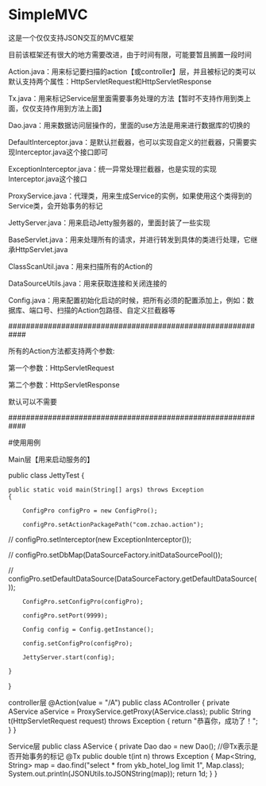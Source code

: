 # SimpleMVC
这是一个仅仅支持JSON交互的MVC框架

目前该框架还有很大的地方需要改进，由于时间有限，可能要暂且搁置一段时间

Action.java：用来标记要扫描的action【或controller】层，并且被标记的类可以默认支持两个属性：HttpServletRequest和HttpServletResponse

Tx.java：用来标记Service层里面需要事务处理的方法【暂时不支持作用到类上面，仅仅支持作用到方法上面】

Dao.java：用来数据访问层操作的，里面的use方法是用来进行数据库的切换的

DefaultInterceptor.java：是默认拦截器，也可以实现自定义的拦截器，只需要实现Interceptor.java这个接口即可

ExceptionInterceptor.java：统一异常处理拦截器，也是实现的实现Interceptor.java这个接口

ProxyService.java：代理类，用来生成Service的实例，如果使用这个类得到的Service类，会开始事务的标记

JettyServer.java：用来启动Jetty服务器的，里面封装了一些实现

BaseServlet.java：用来处理所有的请求，并进行转发到具体的类进行处理，它继承HttpServlet.java

ClassScanUtil.java：用来扫描所有的Action的

DataSourceUtils.java：用来获取连接和关闭连接的

Config.java：用来配置初始化启动的时候，把所有必须的配置添加上，例如：数据库、端口号、扫描的Action包路径、自定义拦截器等

############################################################

所有的Action方法都支持两个参数:

第一个参数：HttpServletRequest

第二个参数：HttpServletResponse

默认可以不需要

############################################################

#使用用例

Main层【用来启动服务的】

public class JettyTest
{

	public static void main(String[] args) throws Exception
	{
	
		ConfigPro configPro = new ConfigPro();
		
		configPro.setActionPackagePath("com.zchao.action");
		
//		configPro.setInterceptor(new ExceptionInterceptor());

//		configPro.setDbMap(DataSourceFactory.initDataSourcePool());

//		configPro.setDefaultDataSource(DataSourceFactory.getDefaultDataSource());

		ConfigPro.setConfigPro(configPro);
		
		configPro.setPort(9999);
		
		Config config = Config.getInstance();
		
		config.setConfigPro(configPro);
		
		JettyServer.start(config);
		
	}
	
}

controller层
@Action(value = "/A")
public class AController
{
	private AService aService = ProxyService.getProxy(AService.class);
	public String t(HttpServletRequest request) throws Exception
	{
		return "恭喜你，成功了！";
	}
}

Service层
public class AService
{
	private Dao dao = new Dao();
	//@Tx表示是否开始事务的标记
	@Tx
	public double t(int n) throws Exception
	{
  		Map<String, String> map = dao.find("select * from  ykb_hotel_log limit 1", Map.class);		
		System.out.println(JSONUtils.toJSONString(map));
		return 1d;
	}
}
